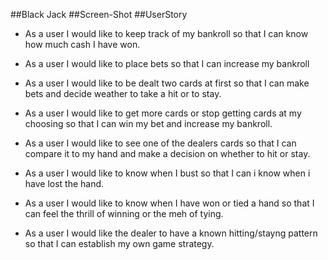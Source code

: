 ##Black Jack
##Screen-Shot
##UserStory
- As a user I would like to keep track of my bankroll so that I can know how much cash I have won.

- As a user I would like to place bets so that I can increase my bankroll

- As a user I would like to be dealt two cards at first so that I can make bets and decide weather to take a hit or to stay.

- As a user I would like to get more cards or stop getting cards at my choosing so that I can win my bet and increase my bankroll.

- As a user I would like to see one of the dealers cards so that I can compare it to my hand and make a decision on whether to hit or stay.

- As a user I would like to know when I bust so that I can i know when i have lost the hand.

- As a user I would like to know when I have won or tied a hand so that I can feel the thrill of winning or the meh of tying.

- As a user I would like the dealer to have a known hitting/stayng pattern so that I can establish my own game strategy.
